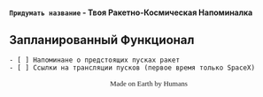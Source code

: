 #### `Придумать название` - Твоя Ракетно-Космическая Напоминалка

## Запланированный Функционал

    - [ ] Напоминане о предстоящих пусках ракет
    - [ ] Ссылки на трансляции пусков (первое время только SpaceX)

<p  style="width:100%; text-align:center; font-family:Consolas, mono; font-size: 13px" >Made on Earth by Humans</p>
